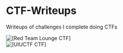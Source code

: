 # CTF-Writeups

Writeups of challenges I complete doing CTFs

![[Red Team Lounge CTF]](https://github.com/geoffchisnall/CTF-Writeups/tree/main/RTLCTF/)
<br>
![[UIUCTF CTF]](https://github.com/geoffchisnall/CTF-Writeups/tree/main/UIUCTF/)
